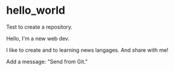 # hello_world
Test to create a repository.

Hello, I'm a new web dev.

I like to create and to learning news langages. And share with me!

Add a message: "Send from Git."
